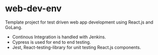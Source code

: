 # web-dev-env
Template project for test driven web app development using React.js and GoLang.

- Continous Integration is handled with Jenkins.
- Cypress is used for end to end testing.
- Jest, React-testing-library for unit testing React.js components.
